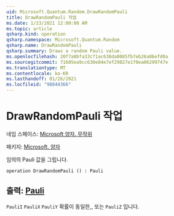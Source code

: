```yaml
---
uid: Microsoft.Quantum.Random.DrawRandomPauli
title: DrawRandomPauli 작업
ms.date: 1/23/2021 12:00:00 AM
ms.topic: article
qsharp.kind: operation
qsharp.namespace: Microsoft.Quantum.Random
qsharp.name: DrawRandomPauli
qsharp.summary: Draws a random Pauli value.
ms.openlocfilehash: 20f7a0bfa33c71ac638da0085fb7eb26a86efd0a
ms.sourcegitcommit: 71605ea9cc630e84e7ef29027e1f0ea06299747e
ms.translationtype: MT
ms.contentlocale: ko-KR
ms.lasthandoff: 01/26/2021
ms.locfileid: "98844366"
---
```

# <a name="drawrandompauli-operation"></a>DrawRandomPauli 작업

네임 스페이스: [Microsoft 양자. 무작위](xref:Microsoft.Quantum.Random)

패키지: [Microsoft. 양자](https://nuget.org/packages/Microsoft.Quantum.QSharp.Core)


임의의 Pauli 값을 그립니다.

```qsharp
operation DrawRandomPauli () : Pauli
```


## <a name="output--pauli"></a>출력: [Pauli](xref:microsoft.quantum.lang-ref.pauli)

`PauliI` `PauliX` `PauliY` 확률이 동일한,, 또는 `PauliZ` 입니다.